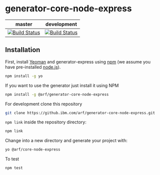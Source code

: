 # generator-core-node-express

| master           | development  |
|------------------|--------------|
|[![Build Status](https://travis.ibm.com/arf/generator-core-node-express.svg?token=ePBWPJTgR2KYCeTsit1a&branch=master)](https://travis.ibm.com/arf/generator-core-node-express)|[![Build Status](https://travis.ibm.com/arf/generator-core-node-express.svg?token=ePBWPJTgR2KYCeTsit1a&branch=development)](https://travis.ibm.com/arf/generator-core-node-express)

## Installation

First, install [Yeoman](http://yeoman.io) and generator-express using [npm](https://www.npmjs.com/) (we assume you have pre-installed [node.js](https://nodejs.org/)).

```bash
npm install -g yo
```
If you want to use the generator just install it using NPM

```bash
npm install -g @arf/generator-core-node-express
```

For development clone this repository
```bash
git clone https://github.ibm.com/arf/generator-core-node-express.git
```

`npm link` inside the repository directory:

 ```bash
 npm link
 ```

Change into a new directory and generate your project with:

```bash
yo @arf/core-node-express
```

To test

```bash
npm test
```
